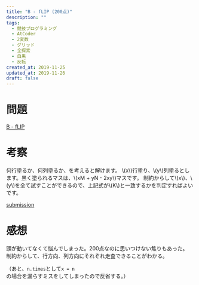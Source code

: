 ```yaml
---
title: "B - fLIP (200点)"
description: ""
tags:
  - 競技プログラミング
  - AtCoder
  - 2変数
  - グリッド
  - 全探索
  - 白黒
  - 反転
created_at: 2019-11-25
updated_at: 2019-11-26
draft: false
---
```



# 問題

[B - fLIP](https://atcoder.jp/contests/code-festival-2017-quala/tasks/code_festival_2017_quala_b)


# 考察

何行塗るか、何列塗るか、を考えると解けます。
\\(x\\)行塗り、\\(y\\)列塗るとします。黒く塗られるマスは、\\(xM + yN - 2xy\\)マスです。
制約からして\\(x\\)、\\(y\\)を全て試すことができるので、上記式が\\(K\\)と一致するかを判定すればよいです。


[submission](https://atcoder.jp/contests/code-festival-2017-quala/submissions/8648146)

# 感想
頭が動いてなくて悩んでしまった。200点なのに思いつけない焦りもあった。
制約からして、行方向、列方向にそれぞれ走査できることがわかる。

（あと、`n.times`として`x = n`の場合を漏らすミスをしてしまったので反省する。）
